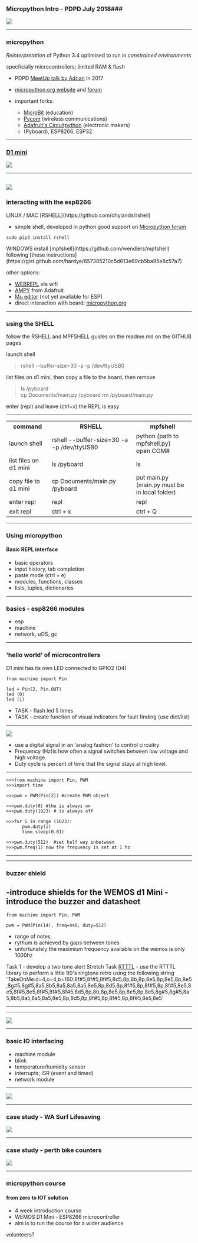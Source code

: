 
### Micropython Intro - PDPD July 2018###

![](https://docs.pycom.io/img/micropython.jpg)

<!--
Speaker Notes:
Short personal introduction

short intro course in Micropython,

note that much of the tech info provided here is taken from micropython.org
the course borrows heavily from Radomir's course for the WEMOS D1 mini
http://micropython-on-wemos-d1-mini.readthedocs.io/en/latest/index.html


-->

---

### micropython ###

*Reinterpretation* of Python 3.4
optimised to run in *constrained environments*

specficially microcontrollers; limited RAM & flash

- PDPD [MeetUp talk by Adrian](https://www.meetup.com/en-AU/Perth-Django-Users-Group/events/237034592/) in 2017
- [micropython.org website](https://micropython.org) and [forum](https://forum.micropython.org/)
- important forks:
  * [MicroBit](http://microbit.org/) (education)
  * [Pycom](https://pycom.io/) (wireless communications)
  * [Adafruit's Circuitpython](https://learn.adafruit.com/welcome-to-circuitpython/what-is-circuitpython) (electronic makers)
  * (Pyboard), ESP8266, ESP32

  <!--
  Speaker Notes:
  This talk is not covering the background to Micropython, refer to previous talk

  Reinterpretation of Cpython means with respect to language syntax, and most of the features of MicroPython are identical to those described by the “Language Reference” documentation at docs.python.org."

  MicroPython aims to be as compatible with normal Python as possible to allow you to transfer code with ease from the desktop to a microcontroller or embedded system

  very limited RAM means 256k of code space and 16k of RAM (show Micro-bit)

  significant development in the language based on specific user needs
  similarities with Linux distros; same core kernel different implementations

  -->

---

### [D1 mini](https://wiki.wemos.cc/products:d1:d1_mini) ###

![](https://wiki.wemos.cc/_media/products:d1:d1_mini_v3.0.0_1_16x9.jpg)

---

![](https://wiki.wemos.cc/_media/products:d1:d1_mini_v3.0.0_2_16x9.jpg)
---
### interacting with the esp8266 ###

<p style="text-align: left;"> LINUX / MAC [RSHELL](https://github.com/dhylands/rshell) </p>

- simple shell, developed in python good support on [Micropython forum](https://forum.micropython.org/)

```
sudo pip3 install rshell
```

<p style="text-align: left;"> WINDOWS install [mpfshell](https://github.com/wendlers/mpfshell) following [these instructions](https://gist.github.com/hardye/657385210c5d613e69cb5ba95e8c57a7) </p>

other options:
- [WEBREPL](https://docs.micropython.org/en/latest/esp8266/esp8266/tutorial/repl.html#webrepl-a-prompt-over-wifi) via wifi
- [AMPY](https://learn.adafruit.com/micropython-basics-load-files-and-run-code/install-ampy) from Adafruit
- [Mu editor](https://codewith.mu/) (not yet available for ESP)
- direct interaction with board: [micropython.org](https://docs.micropython.org/en/latest/esp8266/esp8266/tutorial/repl.html)

---

### using the SHELL ###

follow the RSHELL and MPFSHELL guides on the readme.md on the GITHUB pages

launch shell
>rshell --buffer-size=30 -a -p /dev/ttyUSB0

list files on d1 mini, then copy a file to the board, then remove
>ls /pyboard </br>
>cp Documents/main.py /pyboard
>rm /pyboard/main.py

enter (repl) and leave (ctrl+x) the REPL is easy  

---

<table>
  <tr>
    <th>command</th>
    <th>RSHELL</th>
    <th>mpfshell</th>
  </tr>
  <tr>
    <td> launch shell </td>
    <td> rshell --buffer-size=30 -a -p /dev/ttyUSB0 </td>
    <td> python {path to mpfshell.py} </br> open COM#  </td>
  </tr>
  <tr>
    <td> list files on d1 mini </td>
    <td> ls /pyboard </td>
    <td> ls  </td>
  </tr>  
  <tr>
    <td> copy file to d1 mini</td>
    <td> cp Documents/main.py /pyboard </td>
    <td> put main.py </br>(main.py must be in local folder) </td>
  </tr>
  <tr>
    <td> enter repl </td>
    <td> repl </td>
    <td> repl </td>
  </tr>
  <tr>
    <td> exit repl </td>
    <td> ctrl + x </td>
    <td> ctrl + Q </td>
  </tr>
</table>


---
### Using micropython ###

#### Basic REPL interface ####

- basic operators
- input history, tab completion
- paste mode (ctrl + e)
- modules, functions, classes
- lists, tuples, dictionaries

<!--
speaker Notes
participants should exit this slide being able to enter repl, execute code and return to shell
also be able to use a text editor and paste function in repl
-->

---

### basics - esp8266 modules ###

- esp
- machine
- network, uOS, gc

<!--
speaker Notes
introduction to micropython specific modules
understand the 'u' prefix
get help at http://docs.micropython.org/en/v1.9.2/esp8266/index.html
-->
---
### 'hello world' of microcontrollers ###

D1 mini has its own LED connected to GPIO2 (D4)

```
from machine import Pin

led = Pin(2, Pin.OUT)
led (0)
led (1)

```

- TASK - flash led 5 times
- TASK - create function of visual indicators for fault finding (use dict/list)

---


![](https://www.mbtechworks.com/wp-uploads/pwm-duty-cycle-1.jpg)
- use a digital signal in an 'analog fashion' to control circuitry
- Frequency (Hz)is how often a signal switches between low voltage and high voltage.
- Duty cycle is percent of time that the signal stays at high level.
---

```
>>>from machine import Pin, PWM
>>>import time

>>>pwm = PWM(Pin(2)) #create PWM object

>>>pwm.duty(0) #the is always on
>>>pwm.duty(1023) # is always off

>>>for i in range (1023):
      pwm.duty(i)
      time.sleep(0.01)

>>>pwm.duty(512)  #set half way inbetween
>>>pwm.freq(1) now the frequency is set at 1 hz

```

---

---
### buzzer shield ###
-introduce shields for the WEMOS d1 Mini
-introduce the buzzer and datasheet
-
```
from machine import Pin, PWM

pwm = PWM(Pin(14), freq=440, duty=512)
```
- range of notes,
- rythum is achieved by gaps between tones
- unfortunately the maximium frequency available on the wemos is only 1000hz

Task 1 - develop a two tone alert
Stretch Task [RTTTL](https://en.wikipedia.org/wiki/Ring_Tone_Transfer_Language) - use the RTTTL library to perform a little 90's ringtone retro using the following string
'TakeOnMe:d=4,o=4,b=160:8f#5,8f#5,8f#5,8d5,8p,8b,8p,8e5,8p,8e5,8p,8e5,8g#5,8g#5,8a5,8b5,8a5,8a5,8a5,8e5,8p,8d5,8p,8f#5,8p,8f#5,8p,8f#5,8e5,8e5,8f#5,8e5,8f#5,8f#5,8f#5,8d5,8p,8b,8p,8e5,8p,8e5,8p,8e5,8g#5,8g#5,8a5,8b5,8a5,8a5,8a5,8e5,8p,8d5,8p,8f#5,8p,8f#5,8p,8f#5,8e5,8e5'

---

<!--
speaker Notes
why use Micropython instead of CPython?
cannot use CPython on small, low power hardware
Power consumption comparison
~80 mA during connection to WiFi
~15 uA during a deepsleep
Raspberry Pi 3 in idle is 0.3A
GPIO pins allow easy interaction by using modules that provide abstraction
Opportunity for Python developers to extend into IOT solutions
-->


---

![](http://micropython-on-wemos-d1-mini.readthedocs.io/en/latest/_images/board.png)


---

### basic IO interfacing ###

 - machine module
 - blink
 - temperature/humidity sensor
 - interrupts; ISR (event and timed)
 - network module

<!--
speaker Notes
live demo
use of the machine module on WEMOS D1 mini devboard
using a DH12 temp/humidity shield

from machine import Pin
import time
led = Pin(2, Pin.OUT)
led(1)
led(0)....

for i in range (10):
    led(0)
    time.sleep(0.2)
    led(1)
    time.sleep(0.2)


 ```
 example of GPIO and I2C using DHT12 shield
```
import time
import dht12
from machine import I2C, Pin
i2c = I2C(scl=Pin(5), sda=Pin(4))
sensor = dht12.DHT12(i2c)

while True:
	sensor.measure()
	print('temp is: ', sensor.temperature())
	print('humidity is: ', sensor.humidity())
	time.sleep(10)
```
-->

---

![](https://www.postscapes.com/webhook-uploads/1469479748766/sensors.jpg)

<!--
useful reminder of possible sensors that can be used as environmental triggers for IOT devices.
Don't forget the actuators that could act.  Sometimes it is better to complete edge computing and simply report status changes to the network.

-->

<!--
### case study - Kings Park fauna boxes

![](https://www.fairfaxstatic.com.au/content/dam/images/g/r/h/1/k/n/image.related.articleLeadwide.620x349.grh1jp.png/1473980446152.jpg)

At the moment Kings Park staff have to physically visit every fauna box to check it is occupied.  
-->

---

### case study - WA Surf Lifesaving ###

![](http://www.westernaustralia-travellersguide.com/wp-content/uploads/2013/11/peasholm-street-dog-beach-perth.jpg)

<!--

speaker notes
WA surf lifesaving has no idea how many people are on beaches they do not patrol. They have to send people to the beach to estimate, wasting lifesaving resources.

If Surf lifesaving could understand the rough numbers of bathers on beaches they do not patrol, they would be able to allocate resources more efficiently.

Tough climate, no wifi, no power, low cost.

what about value add?  UV sensor and a LED matrix display or uSD card logger?

-->

---
### case study - perth bike counters
![](http://2.bp.blogspot.com/-Hi2dixJwxYM/UzLmmeKRbOI/AAAAAAAABB0/hsZhdQu39uY/s1600/DSC_3735.jpeg)

<!--

speaker notes
Western Australia aims to get more people cycling more often.  We have a perfact climate for cyclying however we have very low numbers of daily commuters.
In order to make effective data-driven design decisions that achieve the aim traffic planners need base data.

Perth has only 14 bicycle counters and theses are not actively streaming their data.

A report indicated that a single bicycle counter costs $15k-$5k !!
http://cdmresearch.com.au/files/reports/0030%20TMR%20Cyclist%20Counter%20Trials%20%28Final-2%29.pdf

-->

---

### micropython course ###

#### from zero to IOT solution ####

 - 4 week introduction course
 - WEMOS D1 Mini - ESP8266 microcontroller
 - aim is to run the course for a wider audience

 volunteers?
 <!--
 speaker Notes
 course will be based on
 aim is to learn Micropython by developing an IOT solution
 -->
